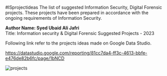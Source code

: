 #ISprojectideas
The list of suggested Information Security, Digital Forensic projects. These projects have been prepared in accordance with the ongoing requirements of Information Security. 

<strong>Author Name: Syed Ubaid Ali Jafri </strong><br>
Title: Information security & Digital Forensic Suggested Projects - 2023 <br>

Following link refer to the projects ideas made on Google Data Studio.

https://datastudio.google.com/reporting/81cc7da4-ff3c-4613-bbfe-e476de82b6fc/page/1bNCD

![projects](https://user-images.githubusercontent.com/33892624/211803702-e0311789-9a51-44c9-a251-c27225684f45.png)
